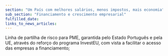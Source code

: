 ```yaml
---
section: "Um País com melhores salários, menos impostos, mais economia"
sub_section: "Financiamento e crescimento empresarial"
fulfilled_date:
links_to_news_articles:
---
```


Linha de partilha de risco para PME, garantida pelo Estado Português e pela UE, através do reforço do programa InvestEU, com vista a facilitar o acesso das empresas a financiamento;